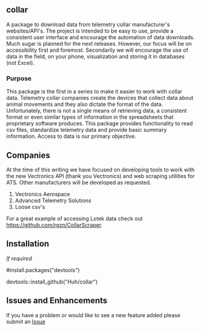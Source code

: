 ## collar

A package to download data from telemetry collar manufacturer's websites/API's. The project is intended to be easy to use, provide a consistent user interface and encourage the automation of data downloads. Much sugar is planned for the next releases. However, our focus will be on accessibility first and foremost. Secondarily we will encourage the use of data in the field, on your phone, visualization and storing it in databases (not Excel). 

### Purpose

This package is the first in a series to make it easier to work with collar data.  Telemetry collar companies create the devices that collect data about animal movements and they also dictate the format of the data.  Unfortunately, there is not a single means of retrieving data, a consistent format or even similar types of information in the spreadsheets that proprietary software produces.  This package provides functionality to read csv files, standardize telemetry data and provide basic summary information. Access to data is our primary objective.

## Companies

At the time of this writing we have focused on developing tools to work with the new Vectronics API (thank you Vectronics) and web scraping utilities for ATS. Other manufacturers will be developed as requested.

1) Vectronics Aerospace
2) Advanced Telemetry Solutions
3) Loose csv's

For a great example of accessing Lotek data check out https://github.com/rgzn/CollarScraper.

## Installation

*If required*

#install.packages("devtools")

devtools::install_github("Huh/collar")

## Issues and Enhancements

If you have a problem or would like to see a new feature added please submit an [Issue](https://github.com/Huh/collar/issues)
